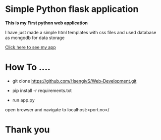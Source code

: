 # Simple Python flask application 

**This is my First python web application**

I have just made a simple html templates with css files and used database as mongodb for data storage 

[Click here to see my app](https://hsengivs.azurewebsites.net/)

# How To ....

* git clone https://github.com/HsengivS/Web-Development.git

* pip install -r requirements.txt

* run app.py

open browser and navigate to localhost:<port.no>/ 
  
# Thank you
